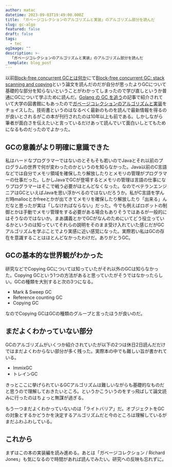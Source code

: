 ```yaml
---
author: matac
datetime: 2023-09-03T19:49:00.000Z
title: 「ガベージコレクションのアルゴリズムと実装」のアルゴリズム部分を読んだ
slug: gc-algo
featured: false
draft: false
tags:
  - tec
ogImage: ""
description: >-
  「ガベージコレクションのアルゴリズムと実装」のアルゴリズム部分を読んだ
_template: blog_post
---
```


以前[Block-free concurrent GCとは何か](/posts/block-free-cgc)にて[Block-free concurrent GC: stack scanning and copying](http://welf.se/files/OL16.pdf)という論文を読んだのだが自分が思ったよりGCについて基礎的な部分を知らないということがわかってしまったので学び直しというか普通にGCについて学ぶために読んだ。[Golang の GC を追う](https://deeeet.com/writing/2016/05/08/gogc-2016/)の記事で紹介されていて大学の図書館にもあったので[ガベージコレクションのアルゴリズムと実装](https://amzn.asia/d/afLwDMw)をチョイスした。技術書というのはなるべく最新のものを読んで最新情報を得るのが良いとされるがこの本が刊行されたのは10年以上も前である。しかしながら筆者が面白さを伝えたいと言っているだけあって読んでいて面白いしとてもためになるものだったのでよかった。

## GCの意義がより明確に意識できた

私はハードなプログラマーではないのとそもそも若いのでJavaとそれ以前のプログラムの世界で何が変わったのかというのを知らなかった。Java以前のC言語などでは自分でメモリ領域を確保したり解放したりとメモリの管理がプログラマーの仕事だった。しかしJavaでGCが登場するとメモリの管理は言語の仕事になりプログラマーはそこで戦う必要がほとんどなくなった。なのでベテランエンジニアはGCといえばJavaを思い浮かべるのではないだろうか。私がC言語を学んだ時mallocとかfreeとかが出てきてメモリを確保したり解放したり「出来る」んだなと思ったが実は「しなければならない」だった。今でも例えばロボットの制御とかは手動でメモリ管理をする必要がある場合もありそうではあるが一般的にはそうなのではないか。まあ講義とかでGCがなんのためにいてどう役立っているかというのは知っていてそれらの説明をそのまま受け入れていた感じだがGCアルゴリズムを学ぶことでより実感に近い感覚になった。実際若い私はGCの存在を意識することはほとんどなかったわけだ。ありがとうGC。

## GCの基本的な世界観がわかった

研究などでCopying GCについては知っていたがそれ以外のGCは知らなかった。Copying GCという1つの方法があると思っていたがそうではなかったらしい。GCの種類を大別すると次の3つになる。

- Mark & Sweep GC
- Reference counting GC
- Copying GC

なのでCopying GCはGCの種類のグループと言ったほうが良いのだ。

## まだよくわかっていない部分

GCのアルゴリズムがいくつか紹介されていたが以下の2つは休日2日読んだだけではまだよくわからない部分が多く残った。実際本の中でも難しい旨が書かれている。

- ImmixGC
- トレインGC

きっとここに挙げられているGCアルゴリズムは難しいながらも基礎的なものだと思うので理解しておきたいところ。というかこういうのをすっ飛ばして論文読みに行ったのはちょっと無謀が過ぎる。

もう一つまだよくわかっていないのは「ライトバリア」だ。オブジェクトをGCの対象とするかどうかを決定するアルゴリズムだと今のところは理解しているがまだふわふわしている。

## これから

まずはこの本の実装編を読み進める。あとは「ガベージコレクション / Richard Jones」も気になるので時間があれば読んでみたい。研究への反映も忘れずに。